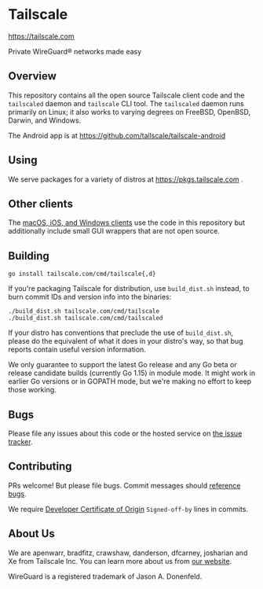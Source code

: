 # Tailscale

https://tailscale.com

Private WireGuard® networks made easy

## Overview

This repository contains all the open source Tailscale client code and
the `tailscaled` daemon and `tailscale` CLI tool. The `tailscaled`
daemon runs primarily on Linux; it also works to varying degrees on
FreeBSD, OpenBSD, Darwin, and Windows.

The Android app is at https://github.com/tailscale/tailscale-android

## Using

We serve packages for a variety of distros at
https://pkgs.tailscale.com .

## Other clients

The [macOS, iOS, and Windows clients](https://tailscale.com/download)
use the code in this repository but additionally include small GUI
wrappers that are not open source.

## Building

```
go install tailscale.com/cmd/tailscale{,d}
```

If you're packaging Tailscale for distribution, use `build_dist.sh`
instead, to burn commit IDs and version info into the binaries:

```
./build_dist.sh tailscale.com/cmd/tailscale
./build_dist.sh tailscale.com/cmd/tailscaled
```

If your distro has conventions that preclude the use of
`build_dist.sh`, please do the equivalent of what it does in your
distro's way, so that bug reports contain useful version information.

We only guarantee to support the latest Go release and any Go beta or
release candidate builds (currently Go 1.15) in module mode. It might
work in earlier Go versions or in GOPATH mode, but we're making no
effort to keep those working.

## Bugs

Please file any issues about this code or the hosted service on
[the issue tracker](https://github.com/tailscale/tailscale/issues).

## Contributing

PRs welcome! But please file bugs. Commit messages should [reference
bugs](https://docs.github.com/en/github/writing-on-github/autolinked-references-and-urls).

We require [Developer Certificate of
Origin](https://en.wikipedia.org/wiki/Developer_Certificate_of_Origin)
`Signed-off-by` lines in commits.

## About Us

We are apenwarr, bradfitz, crawshaw, danderson, dfcarney, josharian
and Xe from Tailscale Inc.
You can learn more about us from [our website](https://tailscale.com).

WireGuard is a registered trademark of Jason A. Donenfeld.

